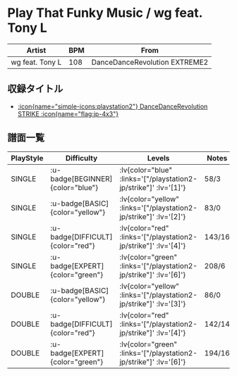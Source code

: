 # Play That Funky Music / wg feat. Tony L

|Artist|BPM|From|
|------|---|----|
|wg feat. Tony L|108|DanceDanceRevolution EXTREME2|

## 収録タイトル

- [ :icon{name="simple-icons:playstation2"} DanceDanceRevolution STRIKE :icon{name="flag:jp-4x3"} ](/playstation2-jp/strike)

## 譜面一覧

|PlayStyle|Difficulty|Levels|Notes|Movie|
|---------|----------|------|-----|-----|
|SINGLE| :u-badge[BEGINNER]{color="blue"} | :lv{color="blue" :links='["/playstation2-jp/strike"]' :lv='[1]'} |58/3||
|SINGLE| :u-badge[BASIC]{color="yellow"} | :lv{color="yellow" :links='["/playstation2-jp/strike"]' :lv='[2]'} |83/0||
|SINGLE| :u-badge[DIFFICULT]{color="red"} | :lv{color="red" :links='["/playstation2-jp/strike"]' :lv='[4]'} |143/16||
|SINGLE| :u-badge[EXPERT]{color="green"} | :lv{color="green" :links='["/playstation2-jp/strike"]' :lv='[6]'} |208/6||
|DOUBLE| :u-badge[BASIC]{color="yellow"} | :lv{color="yellow" :links='["/playstation2-jp/strike"]' :lv='[3]'} |86/0||
|DOUBLE| :u-badge[DIFFICULT]{color="red"} | :lv{color="red" :links='["/playstation2-jp/strike"]' :lv='[4]'} |142/14||
|DOUBLE| :u-badge[EXPERT]{color="green"} | :lv{color="green" :links='["/playstation2-jp/strike"]' :lv='[6]'} |194/16||
